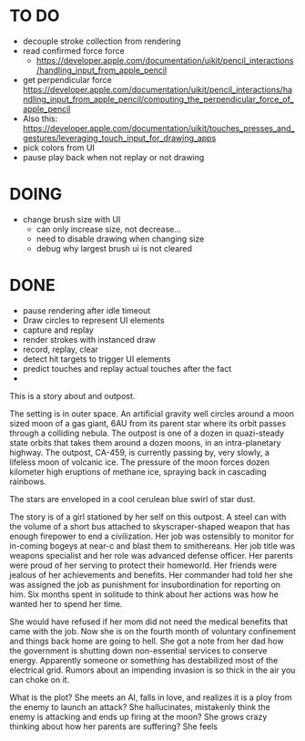 # TO DO
* decouple stroke collection from rendering
* read confirmed force force
  * https://developer.apple.com/documentation/uikit/pencil_interactions/handling_input_from_apple_pencil
* get perpendicular force https://developer.apple.com/documentation/uikit/pencil_interactions/handling_input_from_apple_pencil/computing_the_perpendicular_force_of_apple_pencil
* Also this: https://developer.apple.com/documentation/uikit/touches_presses_and_gestures/leveraging_touch_input_for_drawing_apps
* pick colors from UI
* pause play back when not replay or not drawing

# DOING
* change brush size with UI
    - can only increase size, not decrease...
    - need to disable drawing when changing size
    - debug why largest brush ui is not cleared

# DONE
* pause rendering after idle timeout
* Draw circles to represent UI elements
* capture and replay
* render strokes with instanced draw
* record, replay, clear
* detect hit targets to trigger UI elements
* predict touches and replay actual touches after the fact
* 
This is a story about and outpost.

The setting is in outer space. An artificial gravity well circles around a moon sized moon of a gas giant, 6AU from its parent star where its orbit passes through a colliding nebula. The outpost is one of a dozen in quazi-steady state orbits that takes them around a dozen moons, in an intra-planetary highway. The outpost, CA-459, is currently passing by, very slowly, a lifeless moon of volcanic ice. The pressure of the moon forces dozen kilometer high eruptions of methane ice, spraying back in cascading rainbows.

The stars are enveloped in a cool cerulean blue swirl of star dust. 

The story is of a girl stationed by her self on this outpost. A steel can with the volume of a short bus attached to skyscraper-shaped weapon that has enough firepower to end a civilization. Her job was ostensibly to monitor for in-coming bogeys at near-c and blast them to smithereans. Her job title was  weapons specialist and her role was advanced defense officer. Her parents were proud of her serving to protect their homeworld. Her friends were jealous of her achievements and benefits. Her commander had told her she was assigned the job as punishment for insubordination for reporting on him. Six months spent in solitude to think about her actions was how he wanted her to spend her time. 

She would have refused if her mom did not need the medical benefits that came with the job. Now she is on the fourth month of voluntary confinement and things back home are going to hell. She got a note from her dad how the government is shutting down non-essential services to conserve energy. Apparently someone or something has destabilized most of the electrical grid. Rumors about an impending invasion is so thick in the air you can choke on it.

What is the plot? She meets an AI, falls in love, and realizes it is a ploy from the enemy to launch an attack?
She hallucinates, mistakenly think the enemy is attacking and ends up firing at the moon?
She grows crazy thinking about how her parents are suffering?
She feels 

